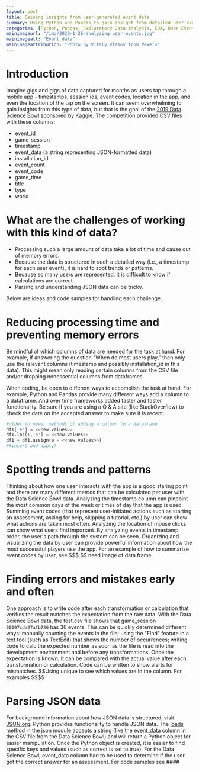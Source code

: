 ```yaml
---
layout: post
title: Gaining insights from user-generated event data
summary: Using Python and Pandas to gain insight from detailed user event logs   
categories: [Python, Pandas, Exploratory Data Analysis, EDA, User Events]
mainimageurl: "/img/2020-1-26-analyzing-user-events.jpg"
mainimagealt: "Event data"
mainimageattribution: "Photo by Vitaly Vlasov from Pexels"
---
```


<h1 class="h4">Introduction</h1>
Imagine gigs and gigs of data captured for months as users tap through a mobile app - timestamps, session ids, event codes, location in the app, and even the location of the tap on the screen.   It can seem overwhelming to gain insights from this type of data, but that is the goal of the <a href="https://www.kaggle.com/c/data-science-bowl-2019/overview" target="_blank">2019 Data Science Bowl sponsored by Kaggle</a>.  The competition provided CSV files with these columns:
<ul>
	<li>event_id</li>
	<li>game_session</li>
	<li>timestamp</li>
	<li>event_data (a string representing JSON-formatted data)</li>
	<li>installation_id</li>
	<li>event_count</li>
	<li>event_code</li>
	<li>game_time</li>
	<li>title</li>
	<li>type</li>
	<li>world</li>
</ul>

<h1 class="h4">What are the challenges of working with this kind of data?</h1>
<ul>
	<li>Processing such a large amount of data take a lot of time and cause out of memory errors. </li>
	<li>Because the data is structured in such a detailed way (i.e., a timestamp for each user event), it is hard to spot trends or patterns.</li>
	<li>Because so many users are represented, it is difficult to know if calculations are correct.</li>
	<li>Parsing and understanding JSON data can be tricky.</li>
</ul>
Below are ideas and code samples for handling each challenge.


<h1 class="h4">Reducing processing time and preventing memory errors</h1>
Be mindful of which columns of data are needed for the task at hand.  For example, if answering the question "When do most users play," then only use the relevant columns (timestamp and possibly installation_id in this data).  This might mean only reading certain columns from the CSV file and/or dropping nonessential columns from dataframes.  

When coding, be open to different ways to accomplish the task at hand.  For example, Python and Pandas provide many different ways add a column to a dataframe.  And over time frameworks added faster and faster functionality.  Be sure if you are using a Q & A site (like StackOverflow) to check the date on the accepted answer to make sure it is recent.  
```Python
#older to newer methods of adding a column to a dataframe
df1['e'] = <<new values>>
df1.loc[:,'e'] = <<new values>>
df1 = df1.assign(e = <<new values>>)
##insert and apply?

```
<h1 class="h4">Spotting trends and patterns</h1>
Thinking about how one user interacts with the app is a good staring point and there are many different metrics that can be calculated per user with the Data Science Bowl data.  Analyzing the timestamp column can pinpoint the most common days of the week or times of day that the app is used.  Summing event codes (that represent user-initiated actions such as starting an assessment, asking for help, skipping a tutorial, etc.) by user can show what actions are taken most often.   Analyzing the location of mouse clicks can show what users find important.  By analyzing events in timestamp order, the user's path through the system can be seen. Organizing and visualizing the data by user can provide powerful information about how the most successful players use the app. For an example of how to summarize event codes by user, see $$$
$$ need image of data frame.  

<h1 class="h4">Finding errors and mistakes early and often</h1>
One approach is to write code after each transformation or calculation that verifies the result matches the expectation from the raw data.  With the Data Science Bowl data, the test.csv file shows that game_session <code class="font-italic">00097cda27afb726</code> has 36 events. This can be quickly determined different ways: manually counting the events in the file; using the "Find" feature in a text tool (such as TextEdit) that shows the number of occurrences; writing code to calc the expected number as soon as the file is read into the development environment and before any transformations.  Once the expectation is known, it can be compared with the actual value after each transformation or calculation.  Code can be written to show alerts for mismatches.  $$Using unique to see which values are in the column.  For examples $$$$   


<h1 class="h4">Parsing JSON data</h1> 
For background information about how JSON data is structured, visit <a href="https://www.json.org/json-en.html">JSON.org</a>.  Python provides functionality to handle JSON data.  The <a href="https://docs.python.org/3.7/library/json.html" target="_blank">loads method in the json module<a>  accepts a string (like the event_data column in the CSV file from the Data Science Bowl) and will return a Python object for easier manipulation.  Once the Python object is created, it is easier to find specific keys and values (such as correct is set to true).  For the Data Science Bowl, event_data column had to be used to determine if the user got the correct answer for an assessment.  For code samples see ####
 



